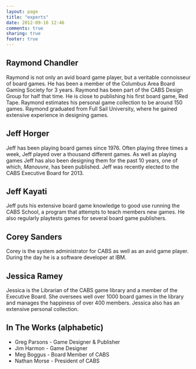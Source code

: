 ```yaml
---
layout: page
title: "experts"
date: 2012-09-16 12:46
comments: true
sharing: true
footer: true
---
```


<span id="ray"></span>
## Raymond Chandler

Raymond is not only an avid board game player, but a veritable
connoisseur of board games. He has been a member of the Columbus Area
Board Gaming Society for 3 years. Raymond has been part of the CABS
Design Group for half that time. He is close to publishing his first
board game, Red Tape. Raymond estimates his personal game collection
to be around 150 games. Raymond graduated from Full Sail University,
where he gained extensive experience in designing games.

<span id="jeffh"></span>
## Jeff Horger

Jeff has been playing board games since 1976. Often playing three times a week,
Jeff played over a thousand different games.  As well as playing games Jeff has
also been designing them for the past 10 years, one of which, *Manouvre*, has
been published. Jeff was recently elected to the CABS Executive Board for 2013.

<span id="jeffk"></span>
## Jeff Kayati

Jeff puts his extensive board game knowledge to good use running the CABS School,
a program that attempts to teach members new games. He also regularly playtests
games for several board game publishers.

<span id="corey"></span>
## Corey Sanders

Corey is the system administrator for CABS as well as an avid game player.
During the day he is a software developer at IBM.

<span id="jessica"></span>
## Jessica Ramey

Jessica is the Librarian of the CABS game library and a member of the
Executive Board. She oversees well over 1000 board games in the
library and manages the happiness of over 400 members. Jessica also has an
extensive personal collection.

## In The Works (alphabetic)

* Greg Parsons - Game Designer & Publisher
* Jim Harmon - Game Designer
* Meg Boggus - Board Member of CABS
* Nathan Morse - President of CABS

